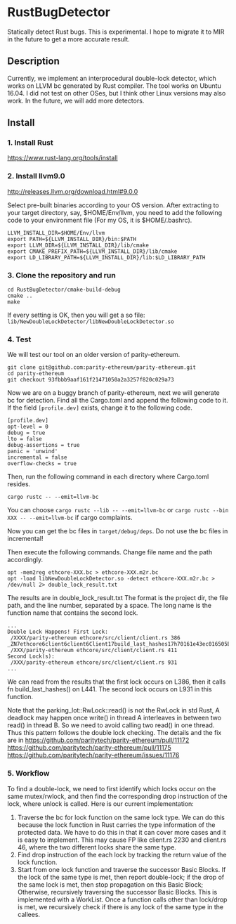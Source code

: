 # RustBugDetector
Statically detect Rust bugs. This is experimental. I hope to migrate it to MIR in the future to get a more accurate result.

## Description
Currently, we implement an interprocedural double-lock detector, 
which works on LLVM bc generated by Rust compiler.
The tool works on Ubuntu 16.04. 
I did not test on other OSes, but I think other Linux versions may also work.
In the future, we will add more detectors.

## Install
### 1. Install Rust

https://www.rust-lang.org/tools/install

### 2. Install llvm9.0

http://releases.llvm.org/download.html#9.0.0

Select pre-built binaries according to your OS version.
After extracting to your target directory, say, $HOME/Env/llvm,
you need to add the following code to your environment file
(For my OS, it is $HOME/.bashrc).
```
LLVM_INSTALL_DIR=$HOME/Env/llvm
export PATH=${LLVM_INSTALL_DIR}/bin:$PATH
export LLVM_DIR=${LLVM_INSTALL_DIR}/lib/cmake
export CMAKE_PREFIX_PATH=${LLVM_INSTALL_DIR}/lib/cmake
export LD_LIBRARY_PATH=${LLVM_INSTALL_DIR}/lib:$LD_LIBRARY_PATH
```

### 3. Clone the repository and run
```shell script
cd RustBugDetector/cmake-build-debug
cmake ..
make
```
If every setting is OK, then you will get a so file:
```lib/NewDoubleLockDetector/libNewDoubleLockDetector.so```

### 4. Test
We will test our tool on an older version of parity-ethereum.
```shell script
git clone git@github.com:parity-ethereum/parity-ethereum.git
cd parity-ethereum
git checkout 93fbbb9aaf161f21471050a2a3257f820c029a73
```
Now we are on a buggy branch of parity-ethereum, next we will generate bc for detection.
Find all the Cargo.toml and append the following code to it.
If the field ```[profile.dev]``` exists, change it to the following code.
```
[profile.dev]
opt-level = 0
debug = true
lto = false
debug-assertions = true
panic = 'unwind'
incremental = false
overflow-checks = true
```
Then, run the following command in each directory where Cargo.toml resides.
```shell script
cargo rustc -- --emit=llvm-bc
```
You can choose ```cargo rustc --lib -- --emit=llvm-bc``` or 
```cargo rustc --bin XXX -- --emit=llvm-bc``` if cargo complaints.

Now you can get the bc files in ```target/debug/deps```.
Do not use the bc files in incremental!

Then execute the following commands. Change file name and the path accordingly.
```
opt -mem2reg ethcore-XXX.bc > ethcore-XXX.m2r.bc
opt -load libNewDoubleLockDetector.so -detect ethcore-XXX.m2r.bc > /dev/null 2> double_lock_result.txt
```
The results are in double_lock_result.txt
The format is 
the project dir, the file path, and the line number, separated by a space.
The long name is the function name that contains the second lock.
```
...
Double Lock Happens! First Lock:
 /XXXX/parity-ethereum ethcore/src/client/client.rs 386
_ZN7ethcore6client6client6Client17build_last_hashes17h70161e43ec016505E
 /XXX/parity-ethereum ethcore/src/client/client.rs 411
Second Lock(s):
 /XXX/parity-ethereum ethcore/src/client/client.rs 931
...
```
We can read from the results that the first lock occurs on L386,
then it calls fn build_last_hashes() on L441.
The second lock occurs on L931 in this function.

Note that the parking_lot::RwLock::read() is not the RwLock in std Rust,
A deadlock may happen once write() in thread A interleaves in between two read() in thread B.
So we need to avoid calling two read() in one thread.
Thus this pattern follows the double lock checking. 
The details and the fix are in 
https://github.com/paritytech/parity-ethereum/pull/11172
https://github.com/paritytech/parity-ethereum/pull/11175
https://github.com/paritytech/parity-ethereum/issues/11176

### 5. Workflow
To find a double-lock, we need to first identify which locks occur on the same mutex/rwlock,
and then find the corresponding drop instruction of the lock, where unlock is called.
Here is our current implementation:

1. Traverse the bc for lock function on the same lock type.
We can do this because the lock function in Rust carries the type information of the protected data.
We have to do this in that it can cover more cases and it is easy to implement.
This may cause FP like client.rs 2230 and client.rs 46, where the two different locks share the same type.
2. Find drop instruction of the each lock by tracking the return value of the lock function.
3. Start from one lock function and traverse the successor Basic Blocks. 
If the lock of the same type is met, then report double-lock;
if the drop of the same lock is met, then stop propagation on this Basic Block;
Otherwise, recursively traversing the successor Basic Blocks. This is implemented with a WorkList.
Once a function calls other than lock/drop is met, we recursively check if there is any lock of the same type
in the callees.
